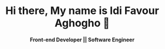 <h1 align='center'>
 Hi there, My name is Idi Favour Aghogho 👋
 </h1>
 
 <h4 align='center'>
 Front-end Developer || Software Engineer 
 </h4>

<!-- **IdiFavour/IdiFavour** is a ✨ _special_ ✨ repository because its `README.md` (this file) appears on your GitHub profile.

Here are some ideas to get you started:

- 🔭 I’m currently working on ...
- 🌱 I’m currently learning ...
- 👯 I’m looking to collaborate on ...
- 🤔 I’m looking for help with ...
- 💬 Ask me about ...
- 📫 How to reach me: ...
- 😄 Pronouns: ...
- ⚡ Fun fact: ... -->

